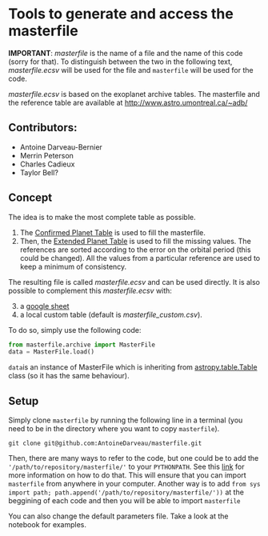 # Tools to generate and access the masterfile

__IMPORTANT__: _masterfile_ is the name of a file and the name of this code (sorry for that). To distinguish between the two in the following text, _masterfile.ecsv_ will be used for the file and ` masterfile ` will be used for the code.

_masterfile.ecsv_ is based on the exoplanet archive tables.
The masterfile and the reference table are available at http://www.astro.umontreal.ca/~adb/

Contributors:
-------------
- Antoine Darveau-Bernier
- Merrin Peterson
- Charles Cadieux
- Taylor Bell?

Concept
-------
The idea is to make the most complete table as possible.
1. The [Confirmed Planet Table](https://exoplanetarchive.ipac.caltech.edu/docs/API_exoplanet_columns.html) is used to fill the masterfile. 
2. Then, the [Extended Planet Table](https://exoplanetarchive.ipac.caltech.edu/docs/API_exomultpars_columns.html) is used to fill the missing values. The references are sorted according to the error on the orbital period (this could be changed). All the values from a particular reference are used to keep a minimum of consistency.

The resulting file is called _masterfile.ecsv_ and can be used directly. It is also possible to complement this _masterfile.ecsv_ with:

3. a [google sheet](https://docs.google.com/spreadsheets/d/14Trm-AQ2eOphfwqJYrevnDrNVk56E-aH8yvRHQLjzWg/edit?usp=sharing)
4. a local custom table (default is _masterfile_custom.csv_).

To do so, simply use the following code:
``` python
from masterfile.archive import MasterFile
data = MasterFile.load()
```
`data`is an instance of MasterFile which is inheriting from [astropy.table.Table](https://docs.astropy.org/en/stable/table/access_table.html) class (so it has the same behaviour).

Setup
-----
Simply clone `masterfile` by running the following line in a terminal (you need to be in the directory where you want to copy `masterfile`).
```unix
git clone git@github.com:AntoineDarveau/masterfile.git
```
Then, there are many ways to refer to the code, but one could be to add the ` '/path/to/repository/masterfile/' ` to your `PYTHONPATH`. See this [link](https://stackoverflow.com/questions/3402168/permanently-add-a-directory-to-pythonpath) for more information on how to do that. This will ensure that you can import `masterfile` from anywhere in your computer. Another way is to add ` from sys import path; path.append('/path/to/repository/masterfile/')) ` at the beggining of each code and then you will be able to import `masterfile`


You can also change the default parameters file. Take a look at the notebook for examples.
